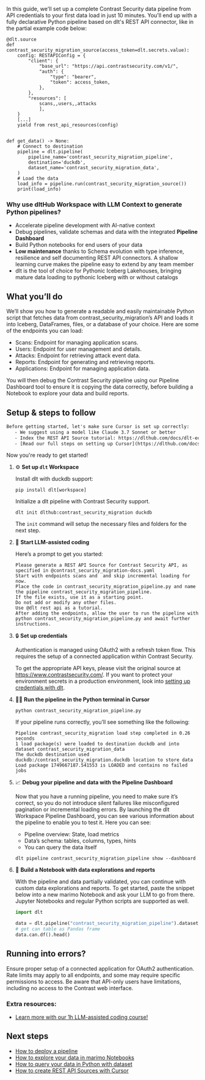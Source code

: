 In this guide, we'll set up a complete Contrast Security data pipeline from API credentials to your first data load in just 10 minutes. You'll end up with a fully declarative Python pipeline based on dlt's REST API connector, like in the partial example code below:

```python-outcome
@dlt.source
def contrast_security_migration_source(access_token=dlt.secrets.value):
    config: RESTAPIConfig = {
        "client": {
            "base_url": "https://api.contrastsecurity.com/v1/",
            "auth": {
                "type": "bearer",
                "token": access_token,
            },
        },
        "resources": [
            scans,,users,,attacks
            ],
    }
    [...]
    yield from rest_api_resources(config)


def get_data() -> None:
    # Connect to destination
    pipeline = dlt.pipeline(
        pipeline_name='contrast_security_migration_pipeline',
        destination='duckdb',
        dataset_name='contrast_security_migration_data', 
    )
    # Load the data
    load_info = pipeline.run(contrast_security_migration_source())
    print(load_info) 
```

### Why use dltHub Workspace with LLM Context to generate Python pipelines?

- Accelerate pipeline development with AI-native context
- Debug pipelines, validate schemas and data with the integrated **Pipeline Dashboard**
- Build Python notebooks for end users of your data
- **Low maintenance** thanks to Schema evolution with type inference, resilience and self documenting REST API connectors. A shallow learning curve makes the pipeline easy to extend by any team member
- dlt is the tool of choice for Pythonic Iceberg Lakehouses, bringing mature data loading to pythonic Iceberg with or without catalogs

## What you’ll do

We’ll show you how to generate a readable and easily maintainable Python script that fetches data from contrast_security_migration’s API and loads it into Iceberg, DataFrames, files, or a database of your choice. Here are some of the endpoints you can load:

- Scans: Endpoint for managing application scans.
- Users: Endpoint for user management and details.
- Attacks: Endpoint for retrieving attack event data.
- Reports: Endpoint for generating and retrieving reports.
- Applications: Endpoint for managing application data.

You will then debug the Contrast Security pipeline using our Pipeline Dashboard tool to ensure it is copying the data correctly, before building a Notebook to explore your data and build reports.

## Setup & steps to follow

```default
Before getting started, let's make sure Cursor is set up correctly:
   - We suggest using a model like Claude 3.7 Sonnet or better
   - Index the REST API Source tutorial: https://dlthub.com/docs/dlt-ecosystem/verified-sources/rest_api/ and add it to context as **@dlt rest api**
   - [Read our full steps on setting up Cursor](https://dlthub.com/docs/dlt-ecosystem/llm-tooling/cursor-restapi#23-configuring-cursor-with-documentation)
```

Now you're ready to get started!

1. ⚙️ **Set up `dlt` Workspace**
    
    Install dlt with duckdb support:
    ```shell
    pip install dlt[workspace]
    ```

    Initialize a dlt pipeline with Contrast Security support.
    ```shell
    dlt init dlthub:contrast_security_migration duckdb
    ```

    The `init` command will setup the necessary files and folders for the next step.
    
2. 🤠 **Start LLM-assisted coding**
    
    Here’s a prompt to get you started:
    
    ```prompt
    Please generate a REST API Source for Contrast Security API, as specified in @contrast_security_migration-docs.yaml 
    Start with endpoints scans and  and skip incremental loading for now. 
    Place the code in contrast_security_migration_pipeline.py and name the pipeline contrast_security_migration_pipeline. 
    If the file exists, use it as a starting point. 
    Do not add or modify any other files. 
    Use @dlt rest api as a tutorial. 
    After adding the endpoints, allow the user to run the pipeline with python contrast_security_migration_pipeline.py and await further instructions.
    ```

    
3. 🔒 **Set up credentials** 
    
    Authentication is managed using OAuth2 with a refresh token flow. This requires the setup of a connected application within Contrast Security.
    
    To get the appropriate API keys, please visit the original source at https://www.contrastsecurity.com/.
    If you want to protect your environment secrets in a production environment, look into [setting up credentials with dlt](https://dlthub.com/docs/walkthroughs/add_credentials).
    
4. 🏃‍♀️ **Run the pipeline in the Python terminal in Cursor**
    
    ```shell
    python contrast_security_migration_pipeline.py
    ```
    
    If your pipeline runs correctly, you’ll see something like the following:
    
    ```shell
    Pipeline contrast_security_migration load step completed in 0.26 seconds
    1 load package(s) were loaded to destination duckdb and into dataset contrast_security_migration_data
    The duckdb destination used duckdb:/contrast_security_migration.duckdb location to store data
    Load package 1749667187.541553 is LOADED and contains no failed jobs
    ```
    
5. 📈 **Debug your pipeline and data with the Pipeline Dashboard**

    Now that you have a running pipeline, you need to make sure it’s correct, so you do not introduce silent failures like misconfigured pagination or incremental loading errors. By launching the dlt Workspace Pipeline Dashboard, you can see various information about the pipeline to enable you to test it. Here you can see:
    - Pipeline overview: State, load metrics
    - Data’s schema: tables, columns, types, hints
    - You can query the data itself
    
    ```shell
    dlt pipeline contrast_security_migration_pipeline show --dashboard
    ```
    
6. 🐍 **Build a Notebook with data explorations and reports**

    With the pipeline and data partially validated, you can continue with custom data explorations and reports. To get started, paste the snippet below into a new marimo Notebook and ask your LLM to go from there. Jupyter Notebooks and regular Python scripts are supported as well.

    
    ```python
    import dlt

   data = dlt.pipeline("contrast_security_migration_pipeline").dataset()
   # get can table as Pandas frame
   data.can.df().head()
    ```

## Running into errors?

Ensure proper setup of a connected application for OAuth2 authentication. Rate limits may apply to all endpoints, and some may require specific permissions to access. Be aware that API-only users have limitations, including no access to the Contrast web interface.

### Extra resources:

- [Learn more with our 1h LLM-assisted coding course!](https://www.youtube.com/watch?v=GGid70rnJuM)

## Next steps

- [How to deploy a pipeline](https://dlthub.com/docs/walkthroughs/deploy-a-pipeline)
- [How to explore your data in marimo Notebooks](https://dlthub.com/docs/general-usage/dataset-access/marimo)
- [How to query your data in Python with dataset](https://dlthub.com/docs/general-usage/dataset-access/dataset)
- [How to create REST API Sources with Cursor](https://dlthub.com/docs/dlt-ecosystem/llm-tooling/cursor-restapi)